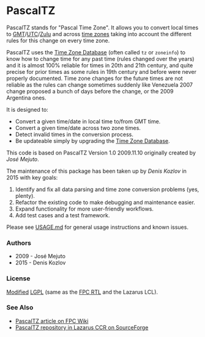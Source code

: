 # PascalTZ

PascalTZ stands for "Pascal Time Zone". It allows you to convert local times to [GMT](http://en.wikipedia.org/wiki/Gmt)/[UTC](http://en.wikipedia.org/wiki/Utc)/[Zulu](http://en.wikipedia.org/wiki/Coordinated_Universal_Time) and across [time zones](http://en.wikipedia.org/wiki/Time_zone) taking into account the different rules for this change on every time zone.

PascalTZ uses the [Time Zone Database](https://www.iana.org/time-zones) (often called `tz` or `zoneinfo`) to know how to change time for any past time (rules changed over the years) and it is almost 100% reliable for times in 20th and 21th century, and quite precise for prior times as some rules in 19th century and before were never properly documented. Time zone changes for the future times are not reliable as the rules can change sometimes suddenly like Venezuela 2007 change proposed a bunch of days before the change, or the 2009 Argentina ones.

It is designed to:

- Convert a given time/date in local time to/from GMT time.
- Convert a given time/date across two zone times.
- Detect invalid times in the conversion process.
- Be updateable simply by upgrading the [Time Zone Database](https://www.iana.org/time-zones).

This code is based on PascalTZ Version 1.0 2009.11.10 originally created by *José Mejuto*.

The maintenance of this package has been taken up by *Denis Kozlov* in 2015 with key goals:

1. Identify and fix all data parsing and time zone conversion problems (yes, plenty).
2. Refactor the existing code to make debugging and maintenance easier.
3. Expand functionality for more user-friendly workflows.
4. Add test cases and a test framework.

Please see [USAGE.md](USAGE.md) for general usage instructions and known issues.

### Authors

- 2009 - José Mejuto
- 2015 - Denis Kozlov

### License

[Modified](COPYING.modifiedLGPL.txt)
[LGPL](COPYING.LGPL.txt) (same as the [FPC RTL](http://wiki.freepascal.org/FPC_modified_LGPL) and the Lazarus LCL).

### See Also

- [PascalTZ article on FPC Wiki](http://wiki.freepascal.org/PascalTZ)
- [PascalTZ repository in Lazarus CCR on SourceForge](http://sourceforge.net/projects/lazarus-ccr/files/PascalTZ/)

